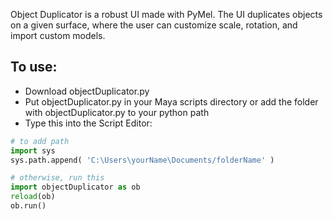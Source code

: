 Object Duplicator is a robust UI made with PyMel. The UI duplicates objects on a given surface, where the user can customize scale, rotation, and import custom models.

## To use: ##

* Download objectDuplicator.py
* Put objectDuplicator.py in your Maya scripts directory or add the folder with objectDuplicator.py to your python path
* Type this into the Script Editor:
```python
# to add path
import sys 
sys.path.append( 'C:\Users\yourName\Documents/folderName' )

# otherwise, run this
import objectDuplicator as ob
reload(ob)
ob.run()
```
